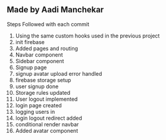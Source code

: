 ## Made by Aadi Manchekar

Steps Followed with each commit

1. Using the same custom hooks used in the previous project
2. init firebase
3. Added pages and routing
4. Navbar component
5. Sidebar component
6. Signup page
7. signup avatar upload error handled
8. firebase storage setup
9. user signup done
10. Storage rules updated
11. User logout implemented
12. login page created
13. logging users in
14. login logout redirect added
15. conditional render navbar
16. Added avatar component
